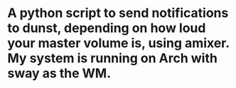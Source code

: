 # A python script to send notifications to dunst, depending on how loud your master volume is, using amixer. My system is running on Arch with sway as the WM.
